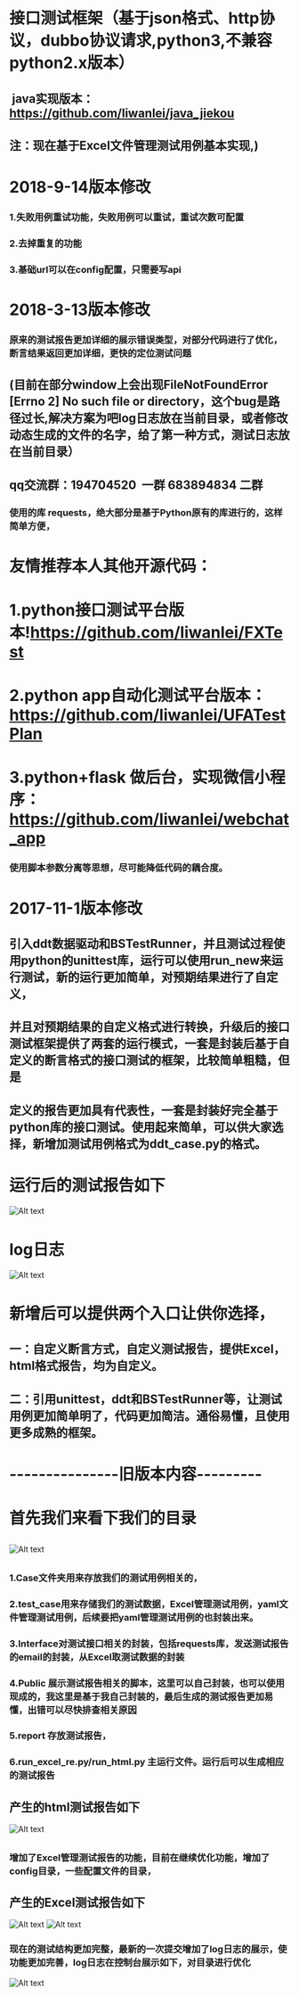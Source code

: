 # 接口测试框架（基于json格式、http协议，dubbo协议请求,python3,不兼容python2.x版本） 
##  java实现版本：https://github.com/liwanlei/java_jiekou
## 注：现在基于Excel文件管理测试用例基本实现,)

# 2018-9-14版本修改
### 1.失败用例重试功能，失败用例可以重试，重试次数可配置
### 2.去掉重复的功能
### 3.基础url可以在config配置，只需要写api

# 2018-3-13版本修改
### 原来的测试报告更加详细的展示错误类型，对部分代码进行了优化，断言结果返回更加详细，更快的定位测试问题

## (目前在部分window上会出现FileNotFoundError [Errno 2] No such file or directory，这个bug是路径过长,解决方案为吧log日志放在当前目录，或者修改动态生成的文件的名字，给了第一种方式，测试日志放在当前目录）
## qq交流群：194704520  一群   683894834 二群
### 使用的库 requests，绝大部分是基于Python原有的库进行的，这样简单方便，
# 友情推荐本人其他开源代码：
#      1.python接口测试平台版本!https://github.com/liwanlei/FXTest
#      2.python app自动化测试平台版本：https://github.com/liwanlei/UFATestPlan
#      3.python+flask 做后台，实现微信小程序：https://github.com/liwanlei/webchat_app
### 使用脚本参数分离等思想，尽可能降低代码的耦合度。
# 2017-11-1版本修改
## 引入ddt数据驱动和BSTestRunner，并且测试过程使用python的unittest库，运行可以使用run_new来运行测试，新的运行更加简单，对预期结果进行了自定义，
## 并且对预期结果的自定义格式进行转换，升级后的接口测试框架提供了两套的运行模式，一套是封装后基于自定义的断言格式的接口测试的框架，比较简单粗糙，但是
## 定义的报告更加具有代表性，一套是封装好完全基于python库的接口测试。使用起来简单，可以供大家选择，新增加测试用例格式为ddt_case.py的格式。
# 运行后的测试报告如下
![Alt text](https://github.com/liwanlei/jiekou-python3/blob/master/img/%E6%96%B0%E7%89%88%E6%9C%AC%E6%B5%8B%E8%AF%95%E6%8A%A5%E5%91%8A.png)
# log日志
![Alt text](https://github.com/liwanlei/jiekou-python3/blob/master/img/xinbanbenlog.png)
#  新增后可以提供两个入口让供你选择，
## 一：自定义断言方式，自定义测试报告，提供Excel，html格式报告，均为自定义。
##  二：引用unittest，ddt和BSTestRunner等，让测试用例更加简单明了，代码更加简洁。通俗易懂，且使用更多成熟的框架。
# ---------------旧版本内容---------
# 首先我们来看下我们的目录
##
![Alt text](https://github.com/liwanlei/jiekou-python3/blob/master/img/xiangmujiegoutu.png)
##
### 1.Case文件夹用来存放我们的测试用例相关的，
### 2.test_case用来存储我们的测试数据，Excel管理测试用例，yaml文件管理测试用例，后续要把yaml管理测试用例的也封装出来。
### 3.Interface对测试接口相关的封装，包括requests库，发送测试报告的email的封装，从Excel取测试数据的封装
### 4.Public 展示测试报告相关的脚本，这里可以自己封装，也可以使用现成的，我这里是基于我自己封装的，最后生成的测试报告更加易懂，出错可以尽快排查相关原因
### 5.report 存放测试报告，
### 6.run_excel_re.py/run_html.py 主运行文件。运行后可以生成相应的测试报告
##
## 产生的html测试报告如下
![Alt text](https://github.com/liwanlei/jiekou/blob/master/img/cebaogaotu.png)
##
### 增加了Excel管理测试报告的功能，目前在继续优化功能，增加了config目录，一些配置文件的目录，
##
## 产生的Excel测试报告如下
![Alt text](https://github.com/liwanlei/jiekou/blob/master/img/excel.png)
![Alt text](https://github.com/liwanlei/jiekou/blob/master/img/excel2.png)
### 现在的测试结构更加完整，最新的一次提交增加了log日志的展示，使功能更加完善，log日志在控制台展示如下，对目录进行优化
![Alt text](https://github.com/liwanlei/jiekou/blob/master/img/log.png)
